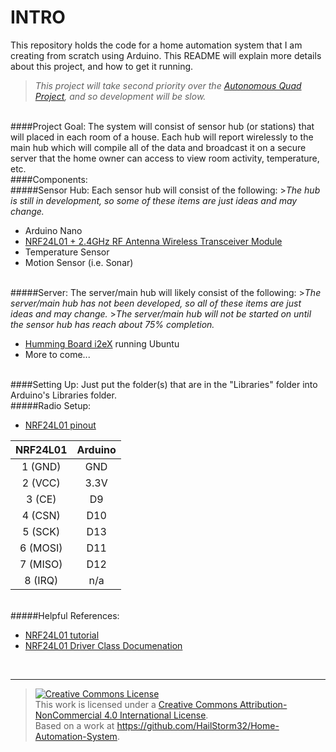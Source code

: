 INTRO
================
This repository holds the code for a home automation system that I am creating from scratch using Arduino. This README will explain more details about this project, and how to get it running.
><i>This project will take second priority over the <a href="https://github.com/HailStorm32/Quadcopter-Code">Autonomous Quad Project</a>, and so development will be slow.</i>

<br>
####Project Goal:
The system will consist of sensor hub (or stations) that will placed in each room of a house. Each hub will report wirelessly to the main hub which will compile all of the data and broadcast it on a secure server that the home owner can access to view room activity, temperature, etc. 

<br>
####Components:
<br>
#####Sensor Hub:
Each sensor hub will consist of the following:
><i>The hub is still in development, so some of these items are just ideas and may change.</i>


<ul>
    <li>Arduino Nano</li>
    <li><a href="http://www.ebay.com/itm/10-Pcs-NRF24L01-2-4GHz-RF-Antenna-Wireless-Transceiver-Module-For-Arduino-/221808097338?hash=item33a4caf83a:g:83gAAMXQgwNSKaUc">NRF24L01 + 2.4GHz RF Antenna Wireless Transceiver Module</a></li>
    <li>Temperature Sensor</li>
    <li>Motion Sensor (i.e. Sonar)</li>
</ul>
<br>
#####Server:
The server/main hub will likely consist of the following:
><i>The server/main hub has not been developed, so all of these items are just ideas and may change.</i>
><i>The server/main hub will not be started on until the sensor hub has reach about 75% completion.</i>


<ul>
    <li><a href="http://www.newegg.com/Product/Product.aspx?Item=N82E16813455003">Humming Board i2eX</a> running Ubuntu</li>
    <li>More to come...</li>
</ul>

<br>
####Setting Up:
Just put the folder(s) that are in the "Libraries" folder into Arduino's Libraries folder.

<br>
#####Radio Setup:
<ul>
    <li><a href="https://goo.gl/u8zBUV">NRF24L01 pinout</a></li>
</ul>

|NRF24L01  |Arduino |
|:--------:|:------:|
|1 (GND)  |GND      |
|2 (VCC)  |3.3V     |
|3 (CE)   |D9       |
|4 (CSN)  |D10      |
|5 (SCK)  |D13      |
|6 (MOSI) |D11      |
|7 (MISO) |D12      |
|8 (IRQ)  |n/a      |
<br>
#####Helpful References:
<ul>
    <li><a href="http://starter-kit.nettigo.eu/2014/connecting-and-programming-nrf24l01-with-arduino-and-other-boards/">NRF24L01 tutorial</a></li>
    <li><a href="http://tmrh20.github.io/RF24/classRF24.html">NRF24L01 Driver Class Documenation</a></li>
</ul>
<br>

---------
><a rel="license" href="http://creativecommons.org/licenses/by-nc/4.0/"><img alt="Creative Commons License" style="border-width:0" src="https://i.creativecommons.org/l/by-nc/4.0/88x31.png" /></a><br />This work is licensed under a <a rel="license" href="http://creativecommons.org/licenses/by-nc/4.0/">Creative Commons Attribution-NonCommercial 4.0 International License</a>.<br />Based on a work at <a xmlns:dct="http://purl.org/dc/terms/" href="https://github.com/HailStorm32/Home-Automation-System" rel="dct:source">https://github.com/HailStorm32/Home-Automation-System</a>.
